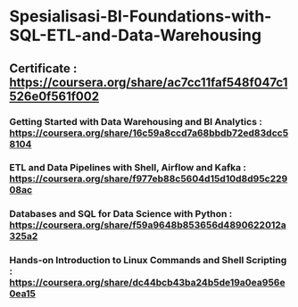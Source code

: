 # Spesialisasi-BI-Foundations-with-SQL-ETL-and-Data-Warehousing

## Certificate : https://coursera.org/share/ac7cc11faf548f047c1526e0f561f002
### Getting Started with Data Warehousing and BI Analytics : https://coursera.org/share/16c59a8ccd7a68bbdb72ed83dcc58104
### ETL and Data Pipelines with Shell, Airflow and Kafka : https://coursera.org/share/f977eb88c5604d15d10d8d95c22908ac
### Databases and SQL for Data Science with Python : https://coursera.org/share/f59a9648b853656d4890622012a325a2
### Hands-on Introduction to Linux Commands and Shell Scripting : https://coursera.org/share/dc44bcb43ba24b5de19a0ea956e0ea15
